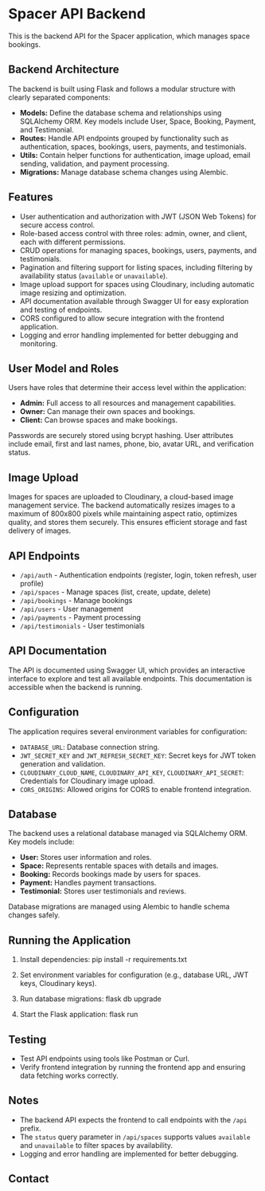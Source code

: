 # Spacer API Backend

This is the backend API for the Spacer application, which manages space bookings.

## Backend Architecture

The backend is built using Flask and follows a modular structure with clearly separated components:

- **Models:** Define the database schema and relationships using SQLAlchemy ORM. Key models include User, Space, Booking, Payment, and Testimonial.
- **Routes:** Handle API endpoints grouped by functionality such as authentication, spaces, bookings, users, payments, and testimonials.
- **Utils:** Contain helper functions for authentication, image upload, email sending, validation, and payment processing.
- **Migrations:** Manage database schema changes using Alembic.

## Features

- User authentication and authorization with JWT (JSON Web Tokens) for secure access control.
- Role-based access control with three roles: admin, owner, and client, each with different permissions.
- CRUD operations for managing spaces, bookings, users, payments, and testimonials.
- Pagination and filtering support for listing spaces, including filtering by availability status (`available` or `unavailable`).
- Image upload support for spaces using Cloudinary, including automatic image resizing and optimization.
- API documentation available through Swagger UI for easy exploration and testing of endpoints.
- CORS configured to allow secure integration with the frontend application.
- Logging and error handling implemented for better debugging and monitoring.

## User Model and Roles

Users have roles that determine their access level within the application:

- **Admin:** Full access to all resources and management capabilities.
- **Owner:** Can manage their own spaces and bookings.
- **Client:** Can browse spaces and make bookings.

Passwords are securely stored using bcrypt hashing. User attributes include email, first and last names, phone, bio, avatar URL, and verification status.

## Image Upload

Images for spaces are uploaded to Cloudinary, a cloud-based image management service. The backend automatically resizes images to a maximum of 800x800 pixels while maintaining aspect ratio, optimizes quality, and stores them securely. This ensures efficient storage and fast delivery of images.

## API Endpoints

- `/api/auth` - Authentication endpoints (register, login, token refresh, user profile)
- `/api/spaces` - Manage spaces (list, create, update, delete)
- `/api/bookings` - Manage bookings
- `/api/users` - User management
- `/api/payments` - Payment processing
- `/api/testimonials` - User testimonials

## API Documentation

The API is documented using Swagger UI, which provides an interactive interface to explore and test all available endpoints. This documentation is accessible when the backend is running.

## Configuration

The application requires several environment variables for configuration:

- `DATABASE_URL`: Database connection string.
- `JWT_SECRET_KEY` and `JWT_REFRESH_SECRET_KEY`: Secret keys for JWT token generation and validation.
- `CLOUDINARY_CLOUD_NAME`, `CLOUDINARY_API_KEY`, `CLOUDINARY_API_SECRET`: Credentials for Cloudinary image upload.
- `CORS_ORIGINS`: Allowed origins for CORS to enable frontend integration.

## Database

The backend uses a relational database managed via SQLAlchemy ORM. Key models include:

- **User:** Stores user information and roles.
- **Space:** Represents rentable spaces with details and images.
- **Booking:** Records bookings made by users for spaces.
- **Payment:** Handles payment transactions.
- **Testimonial:** Stores user testimonials and reviews.

Database migrations are managed using Alembic to handle schema changes safely.

## Running the Application

1. Install dependencies:
pip install -r requirements.txt



2. Set environment variables for configuration (e.g., database URL, JWT keys, Cloudinary keys).

3. Run database migrations:
flask db upgrade



4. Start the Flask application:
flask run



## Testing

- Test API endpoints using tools like Postman or Curl.
- Verify frontend integration by running the frontend app and ensuring data fetching works correctly.

## Notes

- The backend API expects the frontend to call endpoints with the `/api` prefix.
- The `status` query parameter in `/api/spaces` supports values `available` and `unavailable` to filter spaces by availability.
- Logging and error handling are implemented for better debugging.

## Contact